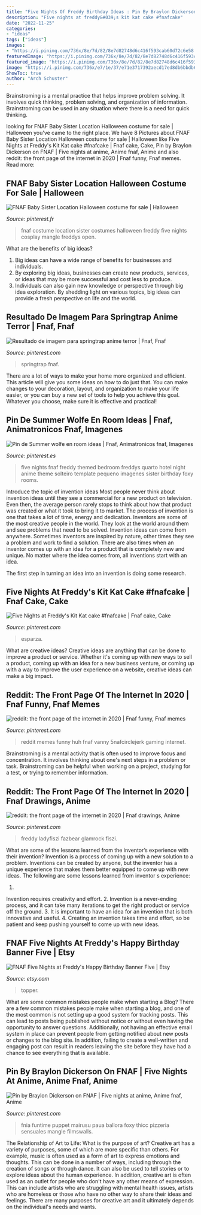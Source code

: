 ```yaml
---
title: "Five Nights Of Freddy Birthday Ideas : Pin By Braylon Dickerson On Fnaf"
description: "Five nights at freddy&#039;s kit kat cake #fnafcake"
date: "2022-11-25"
categories:
- "ideas"
tags: ["ideas"]
images:
- "https://i.pinimg.com/736x/8e/7d/82/8e7d82748d6c416f593cab60d72c6e58.jpg"
featuredImage: "https://i.pinimg.com/736x/8e/7d/82/8e7d82748d6c416f593cab60d72c6e58.jpg"
featured_image: "https://i.pinimg.com/736x/8e/7d/82/8e7d82748d6c416f593cab60d72c6e58.jpg"
image: "https://i.pinimg.com/736x/e7/1e/37/e71e3717392aecd17ed8db6bbdb697e4.jpg"
ShowToc: true
author: "Arch Schuster"
---
```



Brainstroming is a mental practice that helps improve problem solving. It involves quick thinking, problem solving, and organization of information. Brainstroming can be used in any situation where there is a need for quick thinking.

	

		
looking for FNAF Baby Sister Location Halloween costume for sale | Halloween you've came to the right place. We have 8 Pictures about FNAF Baby Sister Location Halloween costume for sale | Halloween like Five Nights at Freddy&#039;s Kit Kat cake #fnafcake | Fnaf cake, Cake, Pin by Braylon Dickerson on FNAF | Five nights at anime, Anime fnaf, Anime and also reddit: the front page of the internet in 2020 | Fnaf funny, Fnaf memes. Read more:
		
    
## FNAF Baby Sister Location Halloween Costume For Sale | Halloween

<img loading=lazy src="https://i.pinimg.com/736x/f2/6a/62/f26a62acb1d3435102baebe3ff56477d.jpg" onerror="this.onerror=null;this.src='https://tse3.mm.bing.net/th?id=OIP.6L-zrCOZYr0cN2uXClAJcgHaLI&amp;pid=15.1';" alt="FNAF Baby Sister Location Halloween costume for sale | Halloween">

_Source: pinterest.fr_

>fnaf costume location sister costumes halloween freddy five nights cosplay mangle freddys open. 

	

What are the benefits of big ideas?
1. Big ideas can have a wide range of benefits for businesses and individuals. 
2. By exploring big ideas, businesses can create new products, services, or ideas that may be more successful and cost less to produce. 
3. Individuals can also gain new knowledge or perspective through big idea exploration. By shedding light on various topics, big ideas can provide a fresh perspective on life and the world.

    
## Resultado De Imagem Para Springtrap Anime Terror | Fnaf, Fnaf

<img loading=lazy src="https://i.pinimg.com/736x/4a/91/e0/4a91e01fd2ba18b209bdbfbc62aa3690.jpg" onerror="this.onerror=null;this.src='https://tse3.mm.bing.net/th?id=OIP.Nce3LVU98PnmhDHNobtUTQHaK0&amp;pid=15.1';" alt="Resultado de imagem para springtrap anime terror | Fnaf, Fnaf">

_Source: pinterest.com_

>springtrap fnaf. 

	

There are a lot of ways to make your home more organized and efficient. This article will give you some ideas on how to do just that. You can make changes to your decoration, layout, and organization to make your life easier, or you can buy a new set of tools to help you achieve this goal. Whatever you choose, make sure it is effective and practical!

    
## Pin De Summer Wolfe En Room Ideas | Fnaf, Animatronicos Fnaf, Imagenes

<img loading=lazy src="https://i.pinimg.com/736x/e7/1e/37/e71e3717392aecd17ed8db6bbdb697e4.jpg" onerror="this.onerror=null;this.src='https://tse1.mm.bing.net/th?id=OIP.m8nuwxl2YsBBLBGy8p-xPAHaJ3&amp;pid=15.1';" alt="Pin de Summer wolfe en room ideas | Fnaf, Animatronicos fnaf, Imagenes">

_Source: pinterest.es_

>five nights fnaf freddy themed bedroom freddys quarto hotel night anime theme solteiro template pequeno imagenes sister birthday foxy rooms. 

	

Introduce the topic of invention ideas
Most people never think about invention ideas until they see a commercial for a new product on television. Even then, the average person rarely stops to think about how that product was created or what it took to bring it to market. The process of invention is one that takes a lot of time, energy and dedication. Inventors are some of the most creative people in the world. They look at the world around them and see problems that need to be solved.
Invention ideas can come from anywhere. Sometimes inventors are inspired by nature, other times they see a problem and work to find a solution. There are also times when an inventor comes up with an idea for a product that is completely new and unique. No matter where the idea comes from, all inventions start with an idea.

The first step in turning an idea into an invention is doing some research.

    
## Five Nights At Freddy&#039;s Kit Kat Cake #fnafcake | Fnaf Cake, Cake

<img loading=lazy src="https://i.pinimg.com/736x/88/7b/eb/887beb4cb89c8a6cdd5d576437bc554f.jpg" onerror="this.onerror=null;this.src='https://tse4.mm.bing.net/th?id=OIP.w6xdvlimkoK1s_Bq2eMviAHaJ3&amp;pid=15.1';" alt="Five Nights at Freddy&#039;s Kit Kat cake #fnafcake | Fnaf cake, Cake">

_Source: pinterest.com_

>esparza. 

	

What are creative ideas?
Creative ideas are anything that can be done to improve a product or service. Whether it's coming up with new ways to sell a product, coming up with an idea for a new business venture, or coming up with a way to improve the user experience on a website, creative ideas can make a big impact.

    
## Reddit: The Front Page Of The Internet In 2020 | Fnaf Funny, Fnaf Memes

<img loading=lazy src="https://i.pinimg.com/736x/a2/06/e2/a206e29cc94be27b72aac6f84de16989.jpg" onerror="this.onerror=null;this.src='https://tse4.mm.bing.net/th?id=OIP.bOQhzGH3uxLM9_NTar3ONgHaLF&amp;pid=15.1';" alt="reddit: the front page of the internet in 2020 | Fnaf funny, Fnaf memes">

_Source: pinterest.com_

>reddit memes funny huh fnaf vanny 5nafcirclejerk gaming internet. 

	

Brainstroming is a mental activity that is often used to improve focus and concentration. It involves thinking about one's next steps in a problem or task. Brainstroming can be helpful when working on a project, studying for a test, or trying to remember information.

    
## Reddit: The Front Page Of The Internet In 2020 | Fnaf Drawings, Anime

<img loading=lazy src="https://i.pinimg.com/736x/05/35/76/053576bdde49bdfe945abd47d1282679.jpg" onerror="this.onerror=null;this.src='https://tse4.mm.bing.net/th?id=OIP.IUcF-O1M_w-sxDGfVnSG8wHaKe&amp;pid=15.1';" alt="reddit: the front page of the internet in 2020 | Fnaf drawings, Anime">

_Source: pinterest.com_

>freddy ladyfiszi fazbear glamrock fiszi. 

	

What are some of the lessons learned from the inventor’s experience with their invention?
Invention is a process of coming up with a new solution to a problem. Inventions can be created by anyone, but the inventor has a unique experience that makes them better equipped to come up with new ideas. The following are some lessons learned from inventor s experience:

1. 
Invention requires creativity and effort.
2. 
Invention is a never-ending process, and it can take many iterations to get the right product or service off the ground.
3. 
It is important to have an idea for an invention that is both innovative and useful. 
4. 
Creating an invention takes time and effort, so be patient and keep pushing yourself to come up with new ideas.

    
## FNAF Five Nights At Freddy&#039;s Happy Birthday Banner Five | Etsy

<img loading=lazy src="https://i.etsystatic.com/17073249/r/il/42fe68/2388076806/il_794xN.2388076806_61sa.jpg" onerror="this.onerror=null;this.src='https://tse3.mm.bing.net/th?id=OIP.ip4j1a6awtY2wxgPlkd-XQHaJ4&amp;pid=15.1';" alt="FNAF Five Nights at Freddy&#039;s Happy Birthday Banner Five | Etsy">

_Source: etsy.com_

>topper. 

	

What are some common mistakes people make when starting a Blog?
There are a few common mistakes people make when starting a blog, and one of the most common is not setting up a good system for tracking posts. This can lead to posts being published without notice or without even having the opportunity to answer questions. Additionally, not having an effective email system in place can prevent people from getting notified about new posts or changes to the blog site. In addition, failing to create a well-written and engaging post can result in readers leaving the site before they have had a chance to see everything that is available.

    
## Pin By Braylon Dickerson On FNAF | Five Nights At Anime, Anime Fnaf, Anime

<img loading=lazy src="https://i.pinimg.com/736x/8e/7d/82/8e7d82748d6c416f593cab60d72c6e58.jpg" onerror="this.onerror=null;this.src='https://tse2.mm.bing.net/th?id=OIP.oN0yz4DMSXv3MiAYP10BHQHaKs&amp;pid=15.1';" alt="Pin by Braylon Dickerson on FNAF | Five nights at anime, Anime fnaf, Anime">

_Source: pinterest.com_

>fnia funtime puppet mairusu paua ballora foxy thicc pizzeria sensuales mangle filmswalls. 

	

The Relationship of Art to Life: What is the purpose of art?
Creative art has a variety of purposes, some of which are more specific than others. For example, music is often used as a form of art to express emotions and thoughts. This can be done in a number of ways, including through the creation of songs or through dance. It can also be used to tell stories or to explore ideas about the human experience. In addition, creative art is often used as an outlet for people who don't have any other means of expression. This can include artists who are struggling with mental health issues, artists who are homeless or those who have no other way to share their ideas and feelings. There are many purposes for creative art and it ultimately depends on the individual's needs and wants.

